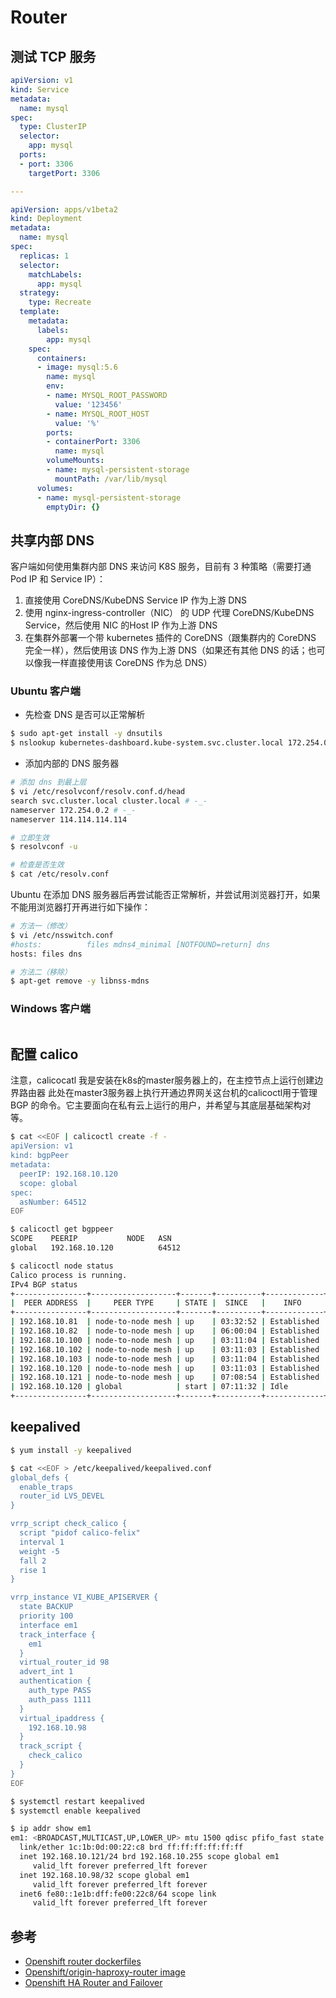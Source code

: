 # Router

## 测试 TCP 服务

```yaml
apiVersion: v1
kind: Service
metadata:
  name: mysql
spec:
  type: ClusterIP
  selector:
    app: mysql
  ports:
  - port: 3306
    targetPort: 3306

---

apiVersion: apps/v1beta2
kind: Deployment
metadata:
  name: mysql
spec:
  replicas: 1
  selector:
    matchLabels:
      app: mysql
  strategy:
    type: Recreate
  template:
    metadata:
      labels:
        app: mysql
    spec:
      containers:
      - image: mysql:5.6
        name: mysql
        env:
        - name: MYSQL_ROOT_PASSWORD
          value: '123456'
        - name: MYSQL_ROOT_HOST
          value: '%'
        ports:
        - containerPort: 3306
          name: mysql
        volumeMounts:
        - name: mysql-persistent-storage
          mountPath: /var/lib/mysql
      volumes:
      - name: mysql-persistent-storage
        emptyDir: {}
```

## 共享内部 DNS

客户端如何使用集群内部 DNS 来访问 K8S 服务，目前有 3 种策略（需要打通 Pod IP 和 Service IP）：

1. 直接使用 CoreDNS/KubeDNS Service IP 作为上游 DNS
2. 使用 nginx-ingress-controller（NIC） 的 UDP 代理 CoreDNS/KubeDNS Service，然后使用 NIC 的Host IP 作为上游 DNS
3. 在集群外部署一个带 kubernetes 插件的 CoreDNS（跟集群内的 CoreDNS 完全一样），然后使用该 DNS 作为上游 DNS（如果还有其他 DNS 的话；也可以像我一样直接使用该 CoreDNS 作为总 DNS）

### Ubuntu 客户端

* 先检查 DNS 是否可以正常解析

```bash
$ sudo apt-get install -y dnsutils
$ nslookup kubernetes-dashboard.kube-system.svc.cluster.local 172.254.0.2
```

* 添加内部的 DNS 服务器

```bash
# 添加 dns 到最上层
$ vi /etc/resolvconf/resolv.conf.d/head
search svc.cluster.local cluster.local # -_-
nameserver 172.254.0.2 # -_-
nameserver 114.114.114.114

# 立即生效
$ resolvconf -u

# 检查是否生效
$ cat /etc/resolv.conf
```

Ubuntu 在添加 DNS 服务器后再尝试能否正常解析，并尝试用浏览器打开，如果不能用浏览器打开再进行如下操作：

```bash
# 方法一（修改）
$ vi /etc/nsswitch.conf
#hosts:          files mdns4_minimal [NOTFOUND=return] dns
hosts: files dns

# 方法二（移除）
$ apt-get remove -y libnss-mdns
```

### Windows 客户端

```bash

```

## 配置 calico

注意，calicocatl 我是安装在k8s的master服务器上的，在主控节点上运行创建边界路由器
此处在master3服务器上执行开通边界网关这台机的calicoctl用于管理BGP 的命令。它主要面向在私有云上运行的用户，并希望与其底层基础架构对等。

```bash
$ cat <<EOF | calicoctl create -f -
apiVersion: v1
kind: bgpPeer
metadata:
  peerIP: 192.168.10.120
  scope: global
spec:
  asNumber: 64512
EOF

$ calicoctl get bgppeer
SCOPE    PEERIP           NODE   ASN
global   192.168.10.120          64512

$ calicoctl node status
Calico process is running.
IPv4 BGP status
+----------------+-------------------+-------+----------+-------------+
|  PEER ADDRESS  |     PEER TYPE     | STATE |  SINCE   |    INFO     |
+----------------+-------------------+-------+----------+-------------+
| 192.168.10.81  | node-to-node mesh | up    | 03:32:52 | Established |
| 192.168.10.82  | node-to-node mesh | up    | 06:00:04 | Established |
| 192.168.10.100 | node-to-node mesh | up    | 03:11:04 | Established |
| 192.168.10.102 | node-to-node mesh | up    | 03:11:03 | Established |
| 192.168.10.103 | node-to-node mesh | up    | 03:11:04 | Established |
| 192.168.10.120 | node-to-node mesh | up    | 03:11:03 | Established |
| 192.168.10.121 | node-to-node mesh | up    | 07:08:54 | Established |
| 192.168.10.120 | global            | start | 07:11:32 | Idle        |
+----------------+-------------------+-------+----------+-------------+
```

## keepalived

```bash
$ yum install -y keepalived
```

```bash
$ cat <<EOF > /etc/keepalived/keepalived.conf
global_defs {
  enable_traps
  router_id LVS_DEVEL
}

vrrp_script check_calico {
  script "pidof calico-felix"
  interval 1
  weight -5
  fall 2
  rise 1
}

vrrp_instance VI_KUBE_APISERVER {
  state BACKUP
  priority 100
  interface em1
  track_interface {
    em1
  }
  virtual_router_id 98
  advert_int 1
  authentication {
    auth_type PASS
    auth_pass 1111
  }
  virtual_ipaddress {
    192.168.10.98
  }
  track_script {
    check_calico
  }
}
EOF
```

```bash
$ systemctl restart keepalived
$ systemctl enable keepalived
```

```bash
$ ip addr show em1
em1: <BROADCAST,MULTICAST,UP,LOWER_UP> mtu 1500 qdisc pfifo_fast state UP qlen 1000
  link/ether 1c:1b:0d:00:22:c8 brd ff:ff:ff:ff:ff:ff
  inet 192.168.10.121/24 brd 192.168.10.255 scope global em1
     valid_lft forever preferred_lft forever
  inet 192.168.10.98/32 scope global em1
     valid_lft forever preferred_lft forever
  inet6 fe80::1e1b:dff:fe00:22c8/64 scope link
     valid_lft forever preferred_lft forever
```

## 参考

* [Openshift router dockerfiles](https://github.com/openshift/origin/tree/master/images/router)
* [Openshift/origin-haproxy-router image](https://hub.docker.com/r/openshift/origin-haproxy-router/)
* [Openshift HA Router and Failover](https://github.com/openshift/origin/tree/master/images/ipfailover/keepalived)
